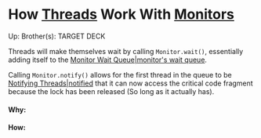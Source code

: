 # How [Threads](threads) Work With [Monitors](monitors)

Up: 
Brother(s):
TARGET DECK

Threads will make themselves wait by calling `Monitor.wait()`, essentially adding itself to the [Monitor Wait Queue|monitor's wait queue](monitor_wait_queue|monitor's_wait_queue).

Calling `Monitor.notify()` allows for the first thread in the queue to be [Notifying Threads|notified](notifying_threads|notified) that it can now access the critical code fragment because the lock has been released (So long as it actually has).



































#### Why:
#### How:









